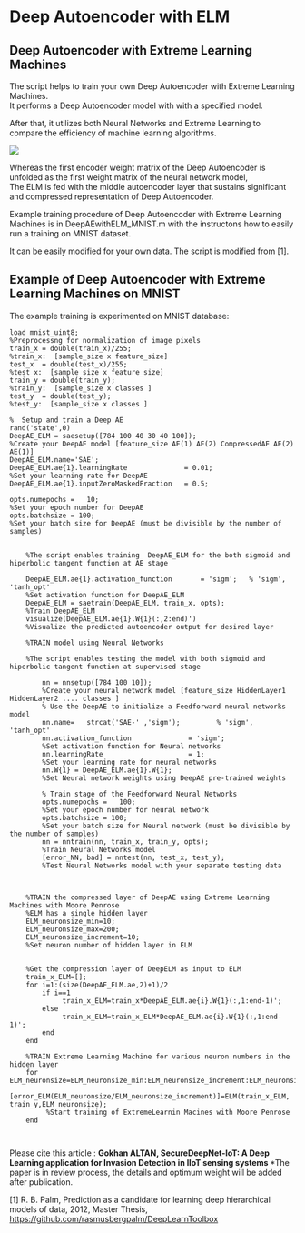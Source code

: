 # Deep Autoencoder with ELM
## Deep Autoencoder with Extreme Learning Machines

<div>
The script helps to train your own Deep Autoencoder with Extreme Learning Machines. <br>
It performs a Deep Autoencoder model with with a specified model. 

After that, it utilizes both Neural Networks and Extreme Learning to compare the efficiency of machine learning algorithms.

<img src="http://www.gokhanaltan.com/wp-content/uploads/DeeAEwithELM.png">

Whereas the first encoder weight matrix of the Deep Autoencoder is unfolded as the first weight matrix of the neural network model, <br>
The ELM is fed with the middle autoencoder layer that sustains significant and compressed representation of Deep Autoencoder.

Example training procedure of Deep Autoencoder with Extreme Learning Machines is in DeepAEwithELM_MNIST.m with the instructons how to easily run a training on MNIST dataset. 

It can be easily modified for your own data. The script is modified from [1]. 

## Example of Deep Autoencoder with Extreme Learning Machines on MNIST

The example training is experimented on MNIST database:
```
load mnist_uint8;
%Preprocessng for normalization of image pixels
train_x = double(train_x)/255;
%train_x:  [sample_size x feature_size]
test_x  = double(test_x)/255;
%test_x:  [sample_size x feature_size]
train_y = double(train_y);
%train_y:  [sample_size x classes ]
test_y  = double(test_y);
%test_y:  [sample_size x classes ]

%  Setup and train a Deep AE
rand('state',0)
DeepAE_ELM = saesetup([784 100 40 30 40 100]);
%Create your DeepAE model [feature_size AE(1) AE(2) CompressedAE AE(2) AE(1)]
DeepAE_ELM.name='SAE';
DeepAE_ELM.ae{1}.learningRate              = 0.01;
%Set your learning rate for DeepAE
DeepAE_ELM.ae{1}.inputZeroMaskedFraction   = 0.5;

opts.numepochs =   10;
%Set your epoch number for DeepAE
opts.batchsize = 100;
%Set your batch size for DeepAE (must be divisible by the number of samples)


    %The script enables training  DeepAE_ELM for the both sigmoid and hiperbolic tangent function at AE stage   
    
    DeepAE_ELM.ae{1}.activation_function       = 'sigm';   % 'sigm', 'tanh_opt'
    %Set activation function for DeepAE_ELM    
    DeepAE_ELM = saetrain(DeepAE_ELM, train_x, opts);
    %Train DeepAE_ELM
    visualize(DeepAE_ELM.ae{1}.W{1}(:,2:end)')
    %Visualize the predicted autoencoder output for desired layer
    
    %TRAIN model using Neural Networks 
    
    %The script enables testing the model with both sigmoid and hiperbolic tangent function at supervised stage   
        
        nn = nnsetup([784 100 10]);
        %Create your neural network model [feature_size HiddenLayer1 HiddenLayer2 .... classes ]
        % Use the DeepAE to initialize a Feedforward neural networks model
        nn.name=   strcat('SAE-' ,'sigm');         % 'sigm', 'tanh_opt'
        nn.activation_function              = 'sigm';
        %Set activation function for Neural networks
        nn.learningRate                     = 1;
        %Set your learning rate for neural networks
        nn.W{1} = DeepAE_ELM.ae{1}.W{1};
        %Set Neural network weights using DeepAE pre-trained weights

        % Train stage of the Feedforward Neural Networks
        opts.numepochs =   100;
        %Set your epoch number for neural network
        opts.batchsize = 100;
        %Set your batch size for Neural network (must be divisible by the number of samples)
        nn = nntrain(nn, train_x, train_y, opts);
        %Train Neural Networks model
        [error_NN, bad] = nntest(nn, test_x, test_y);
        %Test Neural Networks model with your separate testing data
        

    
    %TRAIN the compressed layer of DeepAE using Extreme Learning Machines with Moore Penrose
    %ELM has a single hidden layer 
    ELM_neuronsize_min=10;
    ELM_neuronsize_max=200;
    ELM_neuronsize_increment=10;
    %Set neuron number of hidden layer in ELM
    
    
    %Get the compression layer of DeepELM as input to ELM
    train_x_ELM=[];
    for i=1:(size(DeepAE_ELM.ae,2)+1)/2
        if i==1
             train_x_ELM=train_x*DeepAE_ELM.ae{i}.W{1}(:,1:end-1)';
        else
             train_x_ELM=train_x_ELM*DeepAE_ELM.ae{i}.W{1}(:,1:end-1)';
        end        
    end
    
    %TRAIN Extreme Learning Machine for various neuron numbers in the hidden layer
    for ELM_neuronsize=ELM_neuronsize_min:ELM_neuronsize_increment:ELM_neuronsize_max
        [error_ELM(ELM_neuronsize/ELM_neuronsize_increment)]=ELM(train_x_ELM, train_y,ELM_neuronsize);
         %Start training of ExtremeLearnin Macines with Moore Penrose
    end  
    
    
```


Please cite this article : <b>Gokhan ALTAN, SecureDeepNet-IoT: A Deep Learning application for Invasion Detection in IIoT sensing systems </b>
*The paper is in review process, the details and optimum weight will be added after publication.

[1] R. B. Palm, Prediction as a candidate for learning deep hierarchical models of data, 2012, Master Thesis, https://github.com/rasmusbergpalm/DeepLearnToolbox

</div>
